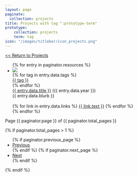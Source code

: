 ```yaml
---
layout: page
paginate:
  collection: projects
title: Projects with tag ":prototype-term"
prototype:
    collection: projects
    term: tag
icon: "/images/titlebar/icon_projects.png"
---
```


<a class="project-back" href="/projects"><< Return to Projects</a>

<div class="projects">
  <ul class="project-entries">
    {% for entry in paginator.resources %}
      <li class="project-entry">
          <a class ="project-cover" href="{{ entry.relative_url }}"><img class="project-cover-image" src="/images/projects/{{ entry.data.id }}_cover.png" /></a>
          <div class="project-padding"></div>
          <div class="project-info">
            <div class="project-tags">
              {% for tag in entry.data.tags %}
                <a href="{{ tag }}"><div class="project-tag">{{ tag }}</div></a>
              {% endfor %}
            </div>
            <a class="project-title" href="{{ entry.relative_url }}">{{ entry.data.title }}</a> ({{ entry.data.year }})
            <div class="project-blurb">{{ entry.data.blurb }}</div>
            <br/>
            <div class="project-links">
              {% for link in entry.data.links %}
                <a class="project-link" href="{{link.link}}">{{ link.text }}</a>
              {% endfor %}
            </div>
          </div>
      </li>
    {% endfor %}
  </ul>
</div>

<div class="pagination">
  <div class="pagination-number">
    Page {{ paginator.page }} of {{ paginator.total_pages }}
  </div>

  {% if paginator.total_pages > 1 %}
    <ul class="pagination-controls">
      {% if paginator.previous_page %}
        <li>
          <a href="{{ paginator.previous_page_path }}">Previous</a>
        </li>
      {% endif %}
      {% if paginator.next_page %}
        <li>
          <a href="{{ paginator.next_page_path }}">Next</a>
        </li>
      {% endif %}
    </ul>
  {% endif %}
</div>